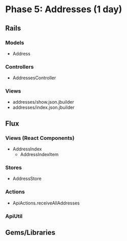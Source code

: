 # Phase 5: Addresses (1 day)

## Rails
### Models
* Address

### Controllers
* AddressesController

### Views
* addresses/show.json.jbuilder
* addresses/index.json.jbuilder

## Flux
### Views (React Components)
* AddressIndex
  * AddressIndexItem

### Stores
* AddressStore

### Actions
* ApiActions.receiveAllAddresses

### ApiUtil

## Gems/Libraries
